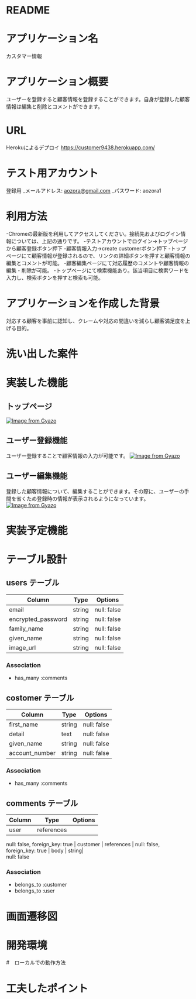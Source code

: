 # README

# アプリケーション名
カスタマー情報

# アプリケーション概要
ユーザーを登録すると顧客情報を登録することができます。自身が登録した顧客情報は編集と削除とコメントができます。

# URL
Herokuによるデプロイ
https://customer9438.herokuapp.com/

# テスト用アカウント
登録用
_メールアドレス: aozora@gmail.com
_パスワード: aozora1

# 利用方法
-Chromeの最新版を利用してアクセスしてください。接続先およびログイン情報については、上記の通りです。
-テストアカウントでログイン→トップページから顧客登録ボタン押下
-顧客情報入力→create customerボタン押下
-トップページにて顧客情報が登録されるので、リンクの詳細ボタンを押すと顧客情報の編集とコメントが可能。
-顧客編集ページにて対応履歴のコメントや顧客情報の編集・削除が可能。
-トップページにて検索機能あり。該当項目に検索ワードを入力し、検索ボタンを押すと検索も可能。


# アプリケーションを作成した背景
対応する顧客を事前に認知し、クレームや対応の間違いを減らし顧客満足度を上げる目的。


# 洗い出した案件

# 実装した機能
## トップページ
[![Image from Gyazo](https://i.gyazo.com/347c78fea5233302cb0414c6cc623db3.jpg)](https://gyazo.com/347c78fea5233302cb0414c6cc623db3)

## ユーザー登録機能
ユーザー登録することで顧客情報の入力が可能です。
[![Image from Gyazo](https://i.gyazo.com/ceb851fbec39f33c3571cc0cb7e448d8.gif)](https://gyazo.com/ceb851fbec39f33c3571cc0cb7e448d8)

## ユーザー編集機能
登録した顧客情報について、編集することができます。その際に、ユーザーの手間を省くため登録時の情報が表示されるようになっています。
[![Image from Gyazo](https://i.gyazo.com/36fa524cd1f008ad64acd48a27d7885d.gif)](https://gyazo.com/36fa524cd1f008ad64acd48a27d7885d)
# 実装予定機能

# テーブル設計
## users テーブル

| Column             | Type   | Options     
| ------------------ | ------ | ----------- 
| email              | string | null: false 
| encrypted_password | string | null: false 
| family_name        | string | null: false 
| given_name         | string | null: false 
| image_url          | string | null: false 



### Association

- has_many :comments



## costomer テーブル

| Column             | Type   | Options     
| ------------------ | ------ | ----------- 
| first_name         | string | null: false 
| detail             | text   | null: false 
| given_name         | string |    null: false 
| account_number     | string |  null: false 



### Association

- has_many :comments


## comments テーブル

| Column | Type       | Options                        
| ------ | ---------- | ------------------------------ 
| user       | references | 
null: false, foreign_key: true 
| customer   | references | 
null: false, foreign_key: true 
| body       | string|  
null: false 

### Association

- belongs_to :customer
- belongs_to :user


# 画面遷移図

# 開発環境

#　ローカルでの動作方法

# 工夫したポイント



